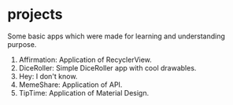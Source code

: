 # projects
Some basic apps which were made for learning and understanding purpose.

1. Affirmation: Application of RecyclerView.
2. DiceRoller: Simple DiceRoller app with cool drawables.
3. Hey: I don't know.
4. MemeShare: Application of API.
4. TipTime: Application of Material Design.
